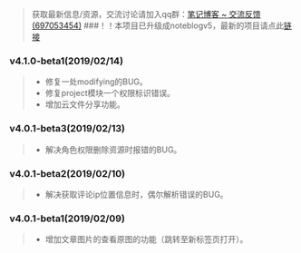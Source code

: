 > 获取最新信息/资源，交流讨论请加入qq群：[笔记博客 ~ 交流反馈(697053454)](https://jq.qq.com/?_wv=1027&k=5kkqBrk?_blank)
###！！本项目已升级成noteblogv5，最新的项目请点此[链接](https://github.com/miyakowork/noteblogv5)
### v4.1.0-beta1(2019/02/14)
>+ 修复一处modifying的BUG。
>+ 修复project模块一个权限标识错误。
>+ 增加云文件分享功能。
### v4.0.1-beta3(2019/02/13)
>+ 解决角色权限删除资源时报错的BUG。
### v4.0.1-beta2(2019/02/10)
>+ 解决获取评论ip位置信息时，偶尔解析错误的BUG。
### v4.0.1-beta1(2019/02/09)
>+ 增加文章图片的查看原图的功能（跳转至新标签页打开）。
